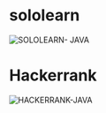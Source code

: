 # sololearn

  ![SOLOLEARN- JAVA](https://user-images.githubusercontent.com/59721986/157380440-143493b0-0879-4ae7-86bb-7be4f7a39767.png)

# Hackerrank

  ![HACKERRANK-JAVA](https://user-images.githubusercontent.com/59721986/157380543-3a8f2acd-9872-411e-88ab-27ce20fc9a8c.JPG)
